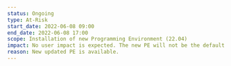 ```yaml
---
status: Ongoing
type: At-Risk
start_date: 2022-06-08 09:00
end_date: 2022-06-08 17:00
scope: Installation of new Programming Environment (22.04)
impact: No user impact is expected. The new PE will not be the default module so users will need to load it if they want to use it      
reason: New updated PE is available.
---
```


